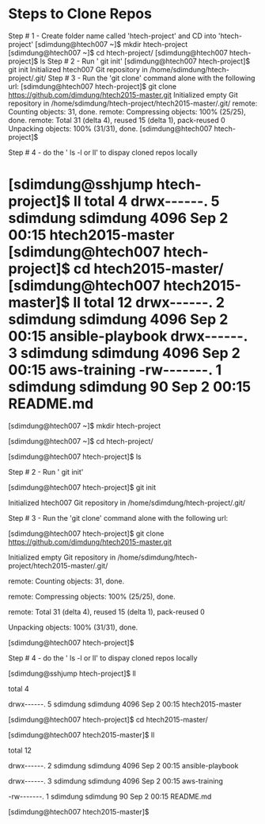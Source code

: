 # Steps to Clone  Repos
Step # 1 - Create folder name called 'htech-project' and CD into 'htech-project'
[sdimdung@htech007 ~]$ mkdir htech-project
[sdimdung@htech007 ~]$ cd htech-project/
[sdimdung@htech007 htech-project]$ ls
Step # 2 - Run ' git init' 
[sdimdung@htech007 htech-project]$ git init
Initialized htech007 Git repository in /home/sdimdung/htech-project/.git/
Step # 3 - Run the 'git clone' command alone with the  following url:
[sdimdung@htech007 htech-project]$ git clone https://github.com/dimdung/htech2015-master.git
Initialized empty Git repository in /home/sdimdung/htech-project/htech2015-master/.git/
remote: Counting objects: 31, done.
remote: Compressing objects: 100% (25/25), done.
remote: Total 31 (delta 4), reused 15 (delta 1), pack-reused 0
Unpacking objects: 100% (31/31), done.
[sdimdung@htech007 htech-project]$ 

Step # 4 - do the ' ls -l or ll' to dispay cloned repos locally 

[sdimdung@sshjump htech-project]$ ll
total 4
drwx------. 5 sdimdung sdimdung 4096 Sep  2 00:15 htech2015-master
[sdimdung@htech007 htech-project]$ cd htech2015-master/
[sdimdung@htech007 htech2015-master]$ ll
total 12
drwx------. 2 sdimdung sdimdung 4096 Sep  2 00:15 ansible-playbook
drwx------. 3 sdimdung sdimdung 4096 Sep  2 00:15 aws-training
-rw-------. 1 sdimdung sdimdung   90 Sep  2 00:15 README.md
=======

[sdimdung@htech007 ~]$ mkdir htech-project

[sdimdung@htech007 ~]$ cd htech-project/

[sdimdung@htech007 htech-project]$ ls

Step # 2 - Run ' git init' 

[sdimdung@htech007 htech-project]$ git init

Initialized htech007 Git repository in /home/sdimdung/htech-project/.git/

Step # 3 - Run the 'git clone' command alone with the  following url:

[sdimdung@htech007 htech-project]$ git clone https://github.com/dimdung/htech2015-master.git

Initialized empty Git repository in /home/sdimdung/htech-project/htech2015-master/.git/

remote: Counting objects: 31, done.

remote: Compressing objects: 100% (25/25), done.

remote: Total 31 (delta 4), reused 15 (delta 1), pack-reused 0

Unpacking objects: 100% (31/31), done.

[sdimdung@htech007 htech-project]$ 


Step # 4 - do the ' ls -l or ll' to dispay cloned repos locally 


[sdimdung@sshjump htech-project]$ ll

total 4

drwx------. 5 sdimdung sdimdung 4096 Sep  2 00:15 htech2015-master

[sdimdung@htech007 htech-project]$ cd htech2015-master/

[sdimdung@htech007 htech2015-master]$ ll

total 12

drwx------. 2 sdimdung sdimdung 4096 Sep  2 00:15 ansible-playbook

drwx------. 3 sdimdung sdimdung 4096 Sep  2 00:15 aws-training

-rw-------. 1 sdimdung sdimdung   90 Sep  2 00:15 README.md

[sdimdung@htech007 htech2015-master]$


